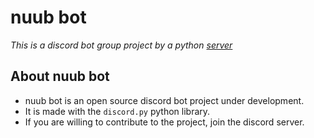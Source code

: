 # **nuub bot**

_This is a discord bot group project by a python [server](https://discord.gg/EHv6CWnPF4)_

## About **nuub bot**
- nuub bot is an open source discord bot project under development.
- It is made with the `discord.py` python library.
- If you are willing to contribute to the project, join the discord server.
